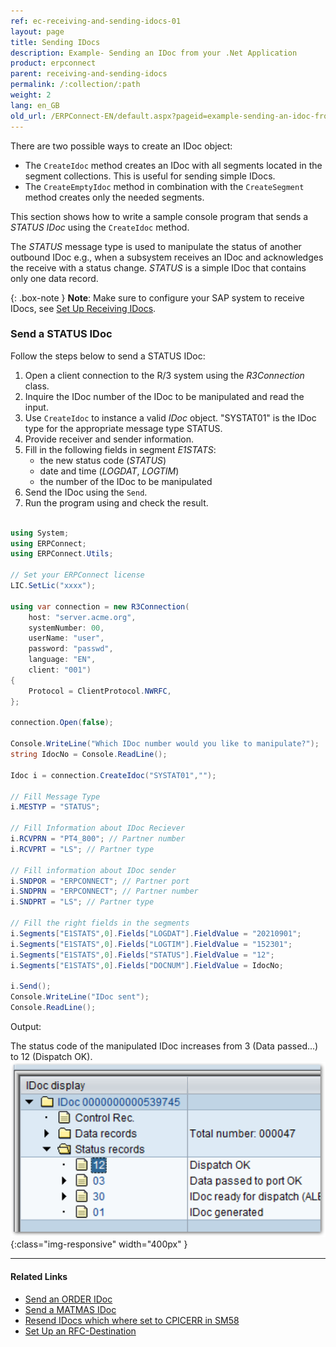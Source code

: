 ```yaml
---
ref: ec-receiving-and-sending-idocs-01
layout: page
title: Sending IDocs
description: Example- Sending an IDoc from your .Net Application
product: erpconnect
parent: receiving-and-sending-idocs
permalink: /:collection/:path
weight: 2
lang: en_GB
old_url: /ERPConnect-EN/default.aspx?pageid=example-sending-an-idoc-from-your-net-application
---
```


There are two possible ways to create an IDoc object: 
- The `CreateIdoc` method creates an IDoc with all segments located in the segment collections. This is useful for sending simple IDocs. 
- The `CreateEmptyIdoc` method in combination with the `CreateSegment` method creates only the needed segments. 

This section shows how to write a sample console program that sends a *STATUS IDoc* using the `CreateIdoc` method.

The *STATUS* message type is used to manipulate the status of another outbound IDoc e.g., 
when a subsystem receives an IDoc and acknowledges the receive with a status change.
*STATUS* is a simple IDoc that contains only one data record.

{: .box-note }
**Note**: Make sure to configure your SAP system to receive IDocs, see [Set Up Receiving IDocs](./prerequisites#setting-up-receiving-idocs).

### Send a STATUS IDoc

Follow the steps below to send a STATUS IDoc:

1. Open a client connection to the R/3 system using the *R3Connection* class. 
2. Inquire the IDoc number of the IDoc to be manipulated and read the input.
3. Use `CreateIdoc` to instance a valid *IDoc* object. 
"SYSTAT01" is the IDoc type for the appropriate message type STATUS. 
4. Provide receiver and sender information. 
5. Fill in the following fields in segment *E1STATS*: 
	- the new status code (*STATUS*)
	- date and time (*LOGDAT*, *LOGTIM*) 
	- the number of the IDoc to be manipulated
6. Send the IDoc using the `Send`. <br> 
7. Run the program using and check the result.<br>

```csharp

using System;
using ERPConnect;
using ERPConnect.Utils;

// Set your ERPConnect license
LIC.SetLic("xxxx");

using var connection = new R3Connection(
    host: "server.acme.org",
    systemNumber: 00,
    userName: "user",
    password: "passwd",
    language: "EN",
    client: "001")
{
    Protocol = ClientProtocol.NWRFC,
};

connection.Open(false);
        
Console.WriteLine("Which IDoc number would you like to manipulate?");  
string IdocNo = Console.ReadLine(); 
        
Idoc i = connection.CreateIdoc("SYSTAT01","");
 
// Fill Message Type 
i.MESTYP = "STATUS"; 
  
// Fill Information about IDoc Reciever 
i.RCVPRN = "PT4_800"; // Partner number 
i.RCVPRT = "LS"; // Partner type 
  
// Fill information about IDoc sender 
i.SNDPOR = "ERPCONNECT"; // Partner port 
i.SNDPRN = "ERPCONNECT"; // Partner number 
i.SNDPRT = "LS"; // Partner type

// Fill the right fields in the segments 
i.Segments["E1STATS",0].Fields["LOGDAT"].FieldValue = "20210901";
i.Segments["E1STATS",0].Fields["LOGTIM"].FieldValue = "152301"; 
i.Segments["E1STATS",0].Fields["STATUS"].FieldValue = "12"; 
i.Segments["E1STATS",0].Fields["DOCNUM"].FieldValue = IdocNo; 
  
i.Send(); 
Console.WriteLine("IDoc sent"); 
Console.ReadLine();
 ```

Output:

The status code of the manipulated IDoc increases from 3 (Data passed...) to 12 (Dispatch OK). <br>
![SAP-Send-IDoc-001](/img/content/SAP-Send-IDoc-001.png){:class="img-responsive" width="400px" }

****
#### Related Links
- [Send an ORDER IDoc](https://kb.theobald-software.com/erpconnect-samples/sending-an-order-idoc-by-using-createemptyidoc-method)
- [Send a MATMAS IDoc](https://kb.theobald-software.com/erpconnect-samples/sending-a-matmas-idoc)
- [Resend IDocs which where set to CPICERR in SM58](https://kb.theobald-software.com/erpconnect-samples/resend-idocs-which-where-set-to-cpicerr-in-sm58)
- [Set Up an RFC-Destination](./prerequisites#setting-up-an-rfc-destination)



<!---
<details>
<summary>Click to open VB example.</summary>
{% highlight visualbasic %}
Sub Main(ByVal args() As String) 
   Using con As R3Connection = New R3Connection("sapappserver", 00, "sapuser", "password", "DE", "800") 
   con.Open(False) 
  
   Console.WriteLine( _ 
      "Which Idocnumber would you like to manipulate?") 
  
   Dim IdocNo As String = Console.ReadLine() 
  
   Dim i As Idoc = con.CreateIdoc("SYSTAT01", "")
  
   (...)
{% endhighlight %}
</details>
-->

<!---
<details>
<summary>Click to open VB example.</summary>
{% highlight visualbasic %}
' Fill Message Type 
i.MESTYP = "STATUS" 
  
' Fill Information about IDoc Reciever 
i.RCVPRN = "PT4_800" ' Partner number 
i.RCVPRT = "LS" ' Partner type 
  
' Fill information about idoc sender 
i.SNDPOR = "ERPCONNECT" ' Partner port 
i.SNDPRN = "ERPCONNECT" ' Partner number 
i.SNDPRT = "LS" ' Partner type
  
(...)
{% endhighlight %}
</details>
-->

<!---
<details>
<summary>Click to open VB example.</summary>
{% highlight visualbasic %}
' Fill the right fields in the segments 
i.Segments("E1STATS", 0).Fields("LOGDAT").FieldValue = "20181001" 
i.Segments("E1STATS", 0).Fields("LOGTIM").FieldValue = "152301"
i.Segments("E1STATS", 0).Fields("STATUS").FieldValue = "12" 
i.Segments("E1STATS", 0).Fields("DOCNUM").FieldValue = IdocNo 
  
i.Send() 
  
Console.WriteLine("IDoc sent") 
Console.ReadLine()
{% endhighlight %}
</details>
-->